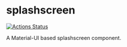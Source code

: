 # splashscreen
[![Actions Status](https://github.com/FelixWieland/splashscreen/workflows/Test/badge.svg)](https://github.com/FelixWieland/splashscreen/actions)

A Material-UI based splashscreen component.